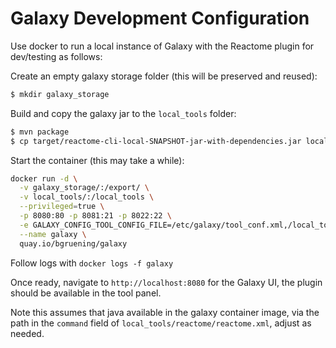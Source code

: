 # Galaxy Development Configuration

Use docker to run a local instance of Galaxy with the Reactome plugin for
dev/testing as follows:

Create an empty galaxy storage folder (this will be preserved and reused):

```bash
$ mkdir galaxy_storage
```

Build and copy the galaxy jar to the `local_tools` folder:

```bash
$ mvn package
$ cp target/reactome-cli-local-SNAPSHOT-jar-with-dependencies.jar local_tools/reactome/reactome.jar
```

Start the container (this may take a while):

```bash
docker run -d \
  -v galaxy_storage/:/export/ \
  -v local_tools/:/local_tools \
  --privileged=true \
  -p 8080:80 -p 8081:21 -p 8022:22 \
  -e GALAXY_CONFIG_TOOL_CONFIG_FILE=/etc/galaxy/tool_conf.xml,/local_tools/local_tools.xml \
  --name galaxy \
  quay.io/bgruening/galaxy
```

Follow logs with `docker logs -f galaxy`

Once ready, navigate to `http://localhost:8080` for the Galaxy UI, the plugin should be available in the tool panel.

Note this assumes that java available in the galaxy container image, via the path in the `command` field
of `local_tools/reactome/reactome.xml`, adjust as needed.
